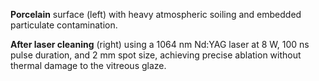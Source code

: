 **Porcelain** surface (left) with heavy atmospheric soiling and embedded particulate contamination.

**After laser cleaning** (right) using a 1064 nm Nd:YAG laser at 8 W, 100 ns pulse duration, and 2 mm spot size, achieving precise ablation without thermal damage to the vitreous glaze.